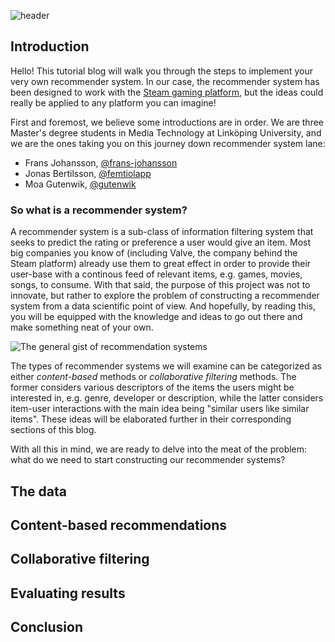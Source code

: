 ![header](/assets/header.png)

## Introduction

Hello! This tutorial blog will walk you through the steps to implement your very own recommender system. In our case, the recommender system has been designed to work with the [Steam gaming platform][steam], but the ideas could really be applied to any platform you can imagine!

First and foremost, we believe some introductions are in order. We are three Master's degree students in Media Technology at Linköping University, and we are the ones taking you on this journey down recommender system lane:

- Frans Johansson, [@frans-johansson](https://github.com/frans-johansson/)
- Jonas Bertilsson, [@femtiolapp](https://github.com/femtiolapp/)
- Moa Gutenwik, [@gutenwik](https://github.com/gutenwik/)

### So what is a recommender system?

A recommender system is a sub-class of information filtering system that seeks to predict the rating or preference a user would give an item. Most big companies you know of (including Valve, the company behind the Steam platform) already use them to great effect in order to provide their user-base with a continous feed of relevant items, e.g. games, movies, songs, to consume. With that said, the purpose of this project was not to innovate, but rather to explore the problem of constructing a recommender system from a data scientific point of view. And hopefully, by reading this, you will be equipped with the knowledge and ideas to go out there and make something neat of your own.

![The general gist of recommendation systems](/assets/recomm_illustration.png)

The types of recommender systems we will examine can be categorized as either *content-based* methods or *collaborative filtering* methods. The former considers various descriptors of the items the users might be interested in, e.g. genre, developer or description, while the latter considers item-user interactions with the main idea being "similar users like similar items". These ideas will be elaborated further in their corresponding sections of this blog.

With all this in mind, we are ready to delve into the meat of the problem: what do we need to start constructing our recommender systems?

## The data

## Content-based recommendations

## Collaborative filtering

## Evaluating results

## Conclusion


[steam]: https://store.steampowered.com/ "Steam store page"